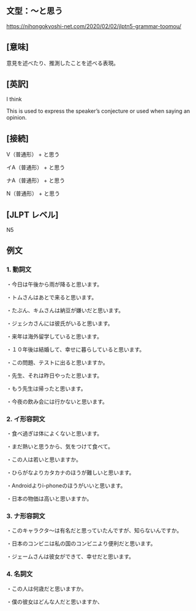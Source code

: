 ## 文型：〜と思う
<https://nihongokyoshi-net.com/2020/02/02/jlptn5-grammar-toomou/>

## [意味]
意見を述べたり、推測したことを述べる表現。

## [英訳]
I think

This is used to express the speaker’s conjecture or used when saying an opinion.

## [接続]
V（普通形） + と思う

イA（普通形） + と思う

ナA（普通形） + と思う

N（普通形） + と思う

## [JLPT レベル]
N5
## 例文

### 1. 動詞文

・今日は午後から雨が降ると思います。

・トムさんはあとで来ると思います。

・たぶん、キムさんは納豆が嫌いだと思います。

・ジェシカさんには彼氏がいると思います。

・来年は海外留学していると思います。

・１０年後は結婚して、幸せに暮らしていると思います。

・この問題、テストに出ると思いますか。

・先生、それは昨日やったと思います。

・もう先生は帰ったと思います。

・今夜の飲み会には行かないと思います。
### 2. イ形容詞文

・食べ過ぎは体によくないと思います。

・まだ熱いと思うから、気をつけて食べて。

・この人は若いと思いますか。

・ひらがなよりカタカナのほうが難しいと思います。

・Androidよりi-phoneのほうがいいと思います。

・日本の物価は高いと思いますか。

### 3. ナ形容詞文

・このキャラクタ〜は有名だと思っていたんですが、知らないんですか。

・日本のコンビニは私の国のコンビニより便利だと思います。

・ジェームさんは彼女ができて、幸せだと思います。
### 4. 名詞文

・この人は何歳だと思いますか。

・僕の彼女はどんな人だと思いますか、
